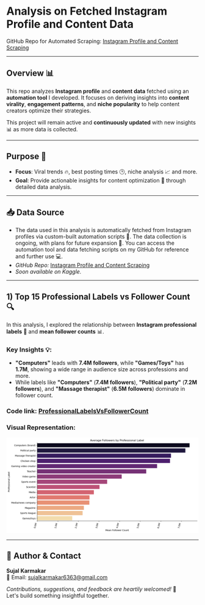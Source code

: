 # Analysis on Fetched Instagram Profile and Content Data

GitHub Repo for Automated Scraping: [Instagram Profile and Content Scraping](https://github.com/Sujalk63/InstaContentScraper)


---

##  Overview 📊

This repo analyzes **Instagram profile** and **content data** fetched using an **automation tool** I developed. It focuses on deriving insights into **content virality**, **engagement patterns**, and **niche popularity** to help content creators optimize their strategies.

This project will remain active and **continuously updated** with new insights 📊 as more data is collected.

---

## Purpose 🎯

- **Focus**: Viral trends 🔥, best posting times 🕒, niche analysis 📈 and more.
- **Goal**: Provide actionable insights for content optimization 📌 through detailed data analysis.

---

## 📥 Data Source

- The data used in this analysis is automatically fetched from Instagram profiles via custom-built automation scripts 📡. The data collection is ongoing, with plans for future expansion 🌱. You can access the automation tool and data fetching scripts on my GitHub for reference and further use 💻. 
- *GitHub Repo:* [Instagram Profile and Content Scraping](https://github.com/Sujalk63/InstaContentScraper)
- *Soon available on Kaggle.*

---

## 1) Top 15 Professional Labels vs Follower Count 🔍

In this analysis, I explored the relationship between **Instagram professional labels** 💼 and **mean follower counts** 📊.

### Key Insights 💡:
- **"Computers"** leads with **7.4M followers**, while **"Games/Toys"** has **1.7M**, showing a wide range in audience size across professions and more.
- While labels like **"Computers"** (**7.4M followers**), **"Political party"** (**7.2M followers**), and **"Massage therapist"** (**6.5M followers**) dominate in follower count.
### Code link: [ProfessionalLabelsVsFollowerCount](./1_ProfessionalLabelsVsFollowerCount.ipynb)
### Visual Representation: 

![Follower Count Analysis](/images/ProfessionalLabelsVsFollowerCount.png)

---


## 👤 Author & Contact
**Sujal Karmakar**  
📧 Email: [sujalkarmakar6363@gmail.com](mailto:sujalkarmakar6363@gmail.com)

*Contributions, suggestions, and feedback are heartily welcomed!* 🤝  
Let's build something insightful together.
